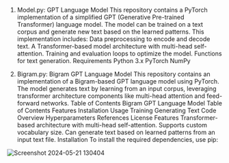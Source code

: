 1) Model.py:
GPT Language Model
This repository contains a PyTorch implementation of a simplified GPT (Generative Pre-trained Transformer) language model. The model can be trained on a text corpus and     generate new text based on the learned patterns.
This implementation includes: Data preprocessing to encode and decode text.
A Transformer-based model architecture with multi-head self-attention.
Training and evaluation loops to optimize the model.
Functions for text generation.
Requirements
Python 3.x
PyTorch
NumPy



2) Bigram.py:
 Bigram GPT Language Model
 This repository contains an implementation of a Bigram-based GPT language model using PyTorch. The model generates text by learning from an input corpus, leveraging      
 transformer architecture components like multi-head attention and feed-forward networks.
 Table of Contents
 Bigram GPT Language Model
 Table of Contents
 Features
 Installation
 Usage
 Training
 Generating Text
 Code Overview
 Hyperparameters
 References
 License
 Features
 Transformer-based architecture with multi-head self-attention.
 Supports custom vocabulary size.
 Can generate text based on learned patterns from an input text file.
 Installation
 To install the required dependencies, use pip:


![Screenshot 2024-05-21 130404](https://github.com/alikazim1/CustomTransformer/assets/115345833/07ab1947-07dc-4cf7-9ce1-eb41b28c37ca)
